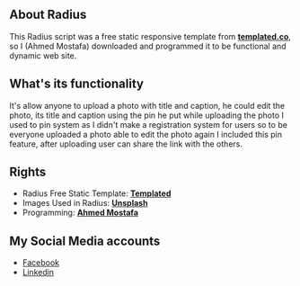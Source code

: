 ## About Radius
This Radius script was a free static responsive template from [**templated.co**](https://templated.co/radius/), so I (Ahmed Mostafa) downloaded  and programmed it to be functional and dynamic web site.

## What's its functionality
It's allow anyone to upload a photo with title and caption, he could edit the photo, its title and caption using the pin he put while uploading the photo
I used to pin system as I didn't make a registration system for users so to be everyone uploaded a photo able to edit the photo again I included this pin feature, after uploading user can share the link with the others.

## Rights
- Radius Free Static Template: [**Templated**](https://templated.co/)
- Images Used in Radius: [**Unsplash**](https://unsplash.com/)
- Programming: [**Ahmed Mostafa**](https://linkedin.com/in/ahmeeedmostafa)

## My Social Media accounts
- [Facebook](https://facebook.com/ahmeeedmustafa)
- [Linkedin](https://linkedin.com/in/ahmeeedmostafa)
